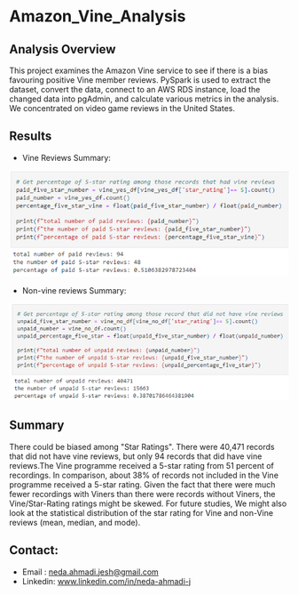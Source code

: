 # Amazon_Vine_Analysis
## Analysis Overview
This project examines the Amazon Vine service to see if there is a bias favouring positive Vine member reviews.
PySpark is used to extract the dataset, convert the data, connect to an AWS RDS instance, load the changed data into pgAdmin, and calculate various metrics in the analysis.
We concentrated on video game reviews in the United States.

## Results

- Vine Reviews Summary:
<p align="center">
  <img src="https://github.com/NedaAJ/Amazon_Vine_Analysis/blob/main/Resources/Vine_Reviews.PNG">
</p>

- Non-vine reviews Summary:
<p align="center">
  <img src="https://github.com/NedaAJ/Amazon_Vine_Analysis/blob/main/Resources/non_Vine_Reviews.PNG">
</p>

## Summary
There could be biased among "Star Ratings". There were 40,471 records that did not have vine reviews, but only 94 records that did have vine reviews.The Vine programme received a 5-star rating from 51 percent of recordings. In comparison, about 38% of records not included in the Vine programme received a 5-star rating. Given the fact that there were much fewer recordings with Viners than there were records without Viners, the Vine/Star-Rating ratings might be skewed.
For future studies, We might also look at the statistical distribution of the star rating for Vine and non-Vine reviews (mean, median, and mode).

## Contact:
- Email : [neda.ahmadi.jesh@gmail.com](mailto:neda.ahmadi.jesh@gmail.com?subject=[GitHub]%20Source%20Han%20Sans)
- Linkedin: www.linkedin.com/in/neda-ahmadi-j
